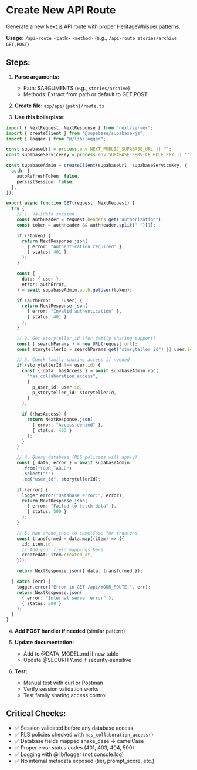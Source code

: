 # Create New API Route

Generate a new Next.js API route with proper HeritageWhisper patterns.

**Usage:** `/api-route <path> <method>` (e.g., `/api-route stories/archive GET,POST`)

## Steps:

1. **Parse arguments:**
   - Path: $ARGUMENTS (e.g., `stories/archive`)
   - Methods: Extract from path or default to GET,POST

2. **Create file:** `app/api/{path}/route.ts`

3. **Use this boilerplate:**

```typescript
import { NextRequest, NextResponse } from "next/server";
import { createClient } from "@supabase/supabase-js";
import { logger } from "@/lib/logger";

const supabaseUrl = process.env.NEXT_PUBLIC_SUPABASE_URL || "";
const supabaseServiceKey = process.env.SUPABASE_SERVICE_ROLE_KEY || "";

const supabaseAdmin = createClient(supabaseUrl, supabaseServiceKey, {
  auth: {
    autoRefreshToken: false,
    persistSession: false,
  },
});

export async function GET(request: NextRequest) {
  try {
    // 1. Validate session
    const authHeader = request.headers.get("authorization");
    const token = authHeader && authHeader.split(" ")[1];

    if (!token) {
      return NextResponse.json(
        { error: "Authentication required" },
        { status: 401 }
      );
    }

    const {
      data: { user },
      error: authError,
    } = await supabaseAdmin.auth.getUser(token);

    if (authError || !user) {
      return NextResponse.json(
        { error: "Invalid authentication" },
        { status: 401 }
      );
    }

    // 2. Get storyteller_id (for family sharing support)
    const { searchParams } = new URL(request.url);
    const storytellerId = searchParams.get("storyteller_id") || user.id;

    // 3. Check family sharing access if needed
    if (storytellerId !== user.id) {
      const { data: hasAccess } = await supabaseAdmin.rpc(
        "has_collaboration_access",
        {
          p_user_id: user.id,
          p_storyteller_id: storytellerId,
        }
      );

      if (!hasAccess) {
        return NextResponse.json(
          { error: "Access denied" },
          { status: 403 }
        );
      }
    }

    // 4. Query database (RLS policies will apply)
    const { data, error } = await supabaseAdmin
      .from("YOUR_TABLE")
      .select("*")
      .eq("user_id", storytellerId);

    if (error) {
      logger.error("Database error:", error);
      return NextResponse.json(
        { error: "Failed to fetch data" },
        { status: 500 }
      );
    }

    // 5. Map snake_case to camelCase for frontend
    const transformed = data.map((item) => ({
      id: item.id,
      // Add your field mappings here
      createdAt: item.created_at,
    }));

    return NextResponse.json({ data: transformed });

  } catch (err) {
    logger.error("Error in GET /api/YOUR_ROUTE:", err);
    return NextResponse.json(
      { error: "Internal server error" },
      { status: 500 }
    );
  }
}
```

4. **Add POST handler if needed** (similar pattern)

5. **Update documentation:**
   - Add to @DATA_MODEL.md if new table
   - Update @SECURITY.md if security-sensitive

6. **Test:**
   - Manual test with curl or Postman
   - Verify session validation works
   - Test family sharing access control

## Critical Checks:
- ✅ Session validated before any database access
- ✅ RLS policies checked with `has_collaboration_access()`
- ✅ Database fields mapped snake_case → camelCase
- ✅ Proper error status codes (401, 403, 404, 500)
- ✅ Logging with @lib/logger (not console.log)
- ✅ No internal metadata exposed (tier, prompt_score, etc.)
